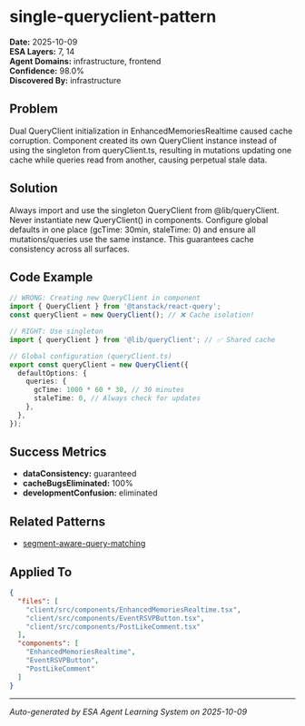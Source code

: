# single-queryclient-pattern

**Date:** 2025-10-09  
**ESA Layers:** 7, 14  
**Agent Domains:** infrastructure, frontend  
**Confidence:** 98.0%  
**Discovered By:** infrastructure

## Problem

Dual QueryClient initialization in EnhancedMemoriesRealtime caused cache corruption. Component created its own QueryClient instance instead of using the singleton from queryClient.ts, resulting in mutations updating one cache while queries read from another, causing perpetual stale data.

## Solution

Always import and use the singleton QueryClient from @lib/queryClient. Never instantiate new QueryClient() in components. Configure global defaults in one place (gcTime: 30min, staleTime: 0) and ensure all mutations/queries use the same instance. This guarantees cache consistency across all surfaces.

## Code Example

```typescript
// WRONG: Creating new QueryClient in component
import { QueryClient } from '@tanstack/react-query';
const queryClient = new QueryClient(); // ❌ Cache isolation!

// RIGHT: Use singleton
import { queryClient } from '@lib/queryClient'; // ✅ Shared cache

// Global configuration (queryClient.ts)
export const queryClient = new QueryClient({
  defaultOptions: {
    queries: {
      gcTime: 1000 * 60 * 30, // 30 minutes
      staleTime: 0, // Always check for updates
    },
  },
});
```

## Success Metrics

- **dataConsistency:** guaranteed
- **cacheBugsEliminated:** 100%
- **developmentConfusion:** eliminated

## Related Patterns

- [segment-aware-query-matching](../learnings/segment-aware-query-matching.md)

## Applied To

```json
{
  "files": [
    "client/src/components/EnhancedMemoriesRealtime.tsx",
    "client/src/components/EventRSVPButton.tsx",
    "client/src/components/PostLikeComment.tsx"
  ],
  "components": [
    "EnhancedMemoriesRealtime",
    "EventRSVPButton",
    "PostLikeComment"
  ]
}
```

---

*Auto-generated by ESA Agent Learning System on 2025-10-09*
